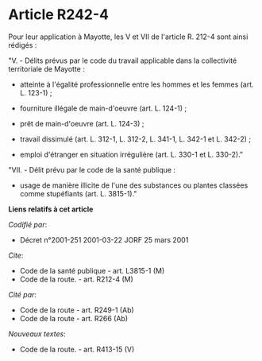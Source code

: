 # Article R242-4

Pour leur application à Mayotte, les V et VII de l'article R. 212-4 sont ainsi rédigés :

"V. - Délits prévus par le code du travail applicable dans la collectivité territoriale de Mayotte :

- atteinte à l'égalité professionnelle entre les hommes et les femmes (art. L. 123-1) ;

- fourniture illégale de main-d'oeuvre (art. L. 124-1) ;

- prêt de main-d'oeuvre (art. L. 124-3) ;

- travail dissimulé (art. L. 312-1, L. 312-2, L. 341-1, L. 342-1 et L. 342-2) ;

- emploi d'étranger en situation irrégulière (art. L. 330-1 et L. 330-2)."

"VII. - Délit prévu par le code de la santé publique :

- usage de manière illicite de l'une des substances ou plantes classées comme stupéfiants (art. L. 3815-1)."

**Liens relatifs à cet article**

_Codifié par_:

  - Décret n°2001-251 2001-03-22 JORF 25 mars 2001

_Cite_:

  - Code de la santé publique - art. L3815-1 (M)
  - Code de la route. - art. R212-4 (M)

_Cité par_:

  - Code de la route - art. R249-1 (Ab)
  - Code de la route - art. R266 (Ab)

_Nouveaux textes_:

  - Code de la route. - art. R413-15 (V)
